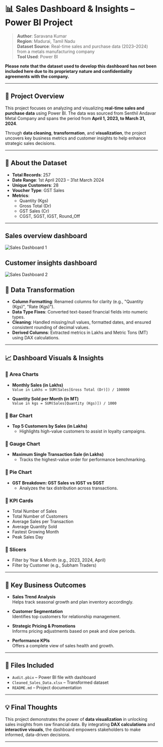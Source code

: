 # 📊 Sales Dashboard & Insights – Power BI Project

> **Author**: Saravana Kumar  
> **Region**: Madurai, Tamil Nadu  
> **Dataset Source**: Real-time sales and purchase data (2023–2024) from a metals manufacturing company  
> **Tool Used**: Power BI

**Please note that the dataset used to develop this dashboard has not been included 
here due to its proprietary nature and confidentiality agreements with the company.**

---

## 📝 Project Overview

This project focuses on analyzing and visualizing **real-time sales and purchase data** using Power BI. The data was sourced from Senthil Andavar Metal Company and spans the period from **April 1, 2023, to March 31, 2024**.

Through **data cleaning**, **transformation**, and **visualization**, the project uncovers key business metrics and customer insights to help enhance strategic sales decisions.

---

## 🧾 About the Dataset

- **Total Records**: 257  
- **Date Range**: 1st April 2023 – 31st March 2024  
- **Unique Customers**: 28  
- **Voucher Type**: GST Sales  
- **Metrics**:
  - Quantity (Kgs)
  - Gross Total (Dr)
  - GST Sales (Cr)
  - CGST, SGST, IGST, Round_Off

---
## Sales overview dashboard
![Sales Dashboard 1](https://drive.google.com/uc?export=view&id=1RuYLJzFtR9WCEoTRuNa80dAgoC8A_Cmn)

## Customer insights dashboard
![Sales Dashboard 2](https://drive.google.com/uc?export=view&id=1ZLpM4hY-5cTaTOncInzZEfm96s2qTdid)


## 🔧 Data Transformation

- **Column Formatting**: Renamed columns for clarity (e.g., "Quantity (Kgs)", "Rate (Kgs)").
- **Data Type Fixes**: Converted text-based financial fields into numeric types.
- **Cleaning**: Handled missing/null values, formatted dates, and ensured consistent rounding of decimal values.
- **Derived Columns**: Extracted metrics in Lakhs and Metric Tons (MT) using DAX calculations.

---

## 📈 Dashboard Visuals & Insights

### 🔹 Area Charts

- **Monthly Sales (in Lakhs)**  
  `Value in Lakhs = SUM(Sales[Gross Total (Dr)]) / 100000`

- **Quantity Sold per Month (in MT)**  
  `Value in kgs = SUM(Sales[Quantity (Kgs)]) / 1000`

### 🔹 Bar Chart

- **Top 5 Customers by Sales (in Lakhs)**  
  - Highlights high-value customers to assist in loyalty campaigns.

### 🔹 Gauge Chart

- **Maximum Single Transaction Sale (in Lakhs)**  
  - Tracks the highest-value order for performance benchmarking.

### 🔹 Pie Chart

- **GST Breakdown: GST Sales vs IGST vs SGST**  
  - Analyzes the tax distribution across transactions.

### 🔹 KPI Cards

- Total Number of Sales
- Total Number of Customers
- Average Sales per Transaction
- Average Quantity Sold
- Fastest Growing Month
- Peak Sales Day

### 🔹 Slicers

- Filter by Year & Month (e.g., 2023, 2024, April)
- Filter by Customer (e.g., Subham Traders)

---

## 🚀 Key Business Outcomes

- **Sales Trend Analysis**  
  Helps track seasonal growth and plan inventory accordingly.

- **Customer Segmentation**  
  Identifies top customers for relationship management.

- **Strategic Pricing & Promotions**  
  Informs pricing adjustments based on peak and slow periods.

- **Performance KPIs**  
  Offers a complete view of sales health and growth.

---

## 📂 Files Included

- `Audit.pbix` – Power BI file with dashboard
- `Cleaned_Sales_Data.xlsx` – Transformed dataset
- `README.md` – Project documentation

---



## 💡 Final Thoughts

This project demonstrates the power of **data visualization** in unlocking sales insights from raw financial data. By integrating **DAX calculations** and **interactive visuals**, the dashboard empowers stakeholders to make informed, data-driven decisions.

---


